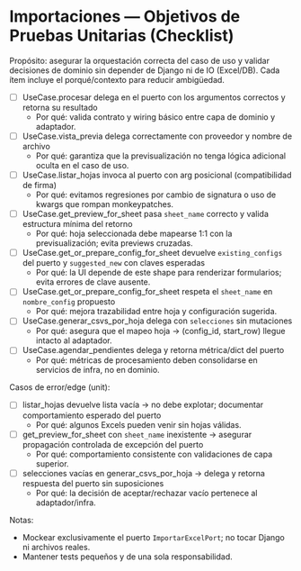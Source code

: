 # Importaciones — Objetivos de Pruebas Unitarias (Checklist)

Propósito: asegurar la orquestación correcta del caso de uso y validar decisiones de dominio sin depender de Django ni de IO (Excel/DB). Cada ítem incluye el porqué/contexto para reducir ambigüedad.

- [ ] UseCase.procesar delega en el puerto con los argumentos correctos y retorna su resultado
  - Por qué: valida contrato y wiring básico entre capa de dominio y adaptador.
- [ ] UseCase.vista_previa delega correctamente con proveedor y nombre de archivo
  - Por qué: garantiza que la previsualización no tenga lógica adicional oculta en el caso de uso.
- [ ] UseCase.listar_hojas invoca al puerto con arg posicional (compatibilidad de firma)
  - Por qué: evitamos regresiones por cambio de signatura o uso de kwargs que rompan monkeypatches.
- [ ] UseCase.get_preview_for_sheet pasa `sheet_name` correcto y valida estructura mínima del retorno
  - Por qué: hoja seleccionada debe mapearse 1:1 con la previsualización; evita previews cruzadas.
- [ ] UseCase.get_or_prepare_config_for_sheet devuelve `existing_configs` del puerto y `suggested_new` con claves esperadas
  - Por qué: la UI depende de este shape para renderizar formularios; evita errores de clave ausente.
- [ ] UseCase.get_or_prepare_config_for_sheet respeta el `sheet_name` en `nombre_config` propuesto
  - Por qué: mejora trazabilidad entre hoja y configuración sugerida.
- [ ] UseCase.generar_csvs_por_hoja delega con `selecciones` sin mutaciones
  - Por qué: asegura que el mapeo hoja -> (config_id, start_row) llegue intacto al adaptador.
- [ ] UseCase.agendar_pendientes delega y retorna métrica/dict del puerto
  - Por qué: métricas de procesamiento deben consolidarse en servicios de infra, no en dominio.

Casos de error/edge (unit):
- [ ] listar_hojas devuelve lista vacía → no debe explotar; documentar comportamiento esperado del puerto
  - Por qué: algunos Excels pueden venir sin hojas válidas.
- [ ] get_preview_for_sheet con `sheet_name` inexistente → asegurar propagación controlada de excepción del puerto
  - Por qué: comportamiento consistente con validaciones de capa superior.
- [ ] selecciones vacías en generar_csvs_por_hoja → delega y retorna respuesta del puerto sin suposiciones
  - Por qué: la decisión de aceptar/rechazar vacío pertenece al adaptador/infra.

Notas:
- Mockear exclusivamente el puerto `ImportarExcelPort`; no tocar Django ni archivos reales.
- Mantener tests pequeños y de una sola responsabilidad.
